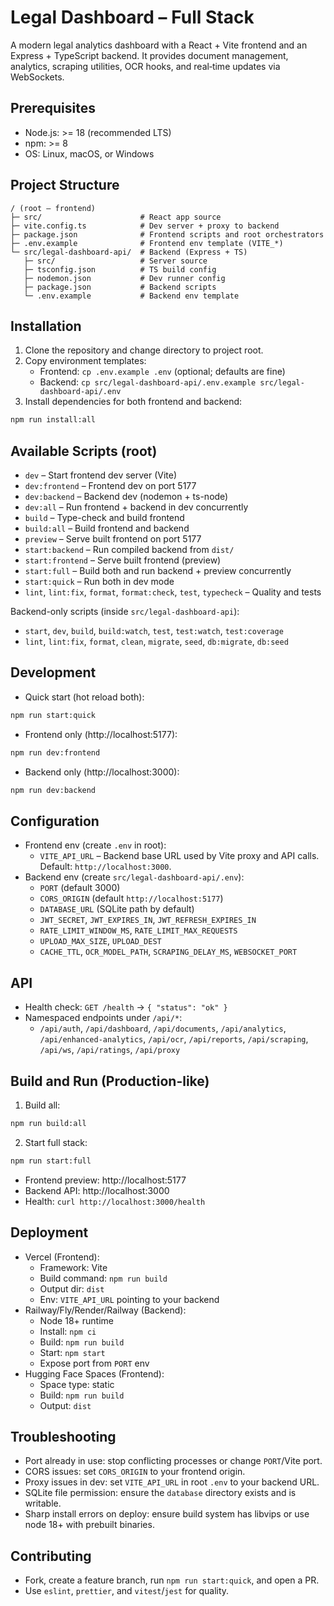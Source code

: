 # Legal Dashboard – Full Stack

A modern legal analytics dashboard with a React + Vite frontend and an Express + TypeScript backend. It provides document management, analytics, scraping utilities, OCR hooks, and real‑time updates via WebSockets.

## Prerequisites
- Node.js: >= 18 (recommended LTS)
- npm: >= 8
- OS: Linux, macOS, or Windows

## Project Structure
```
/ (root – frontend)
├─ src/                      # React app source
├─ vite.config.ts            # Dev server + proxy to backend
├─ package.json              # Frontend scripts and root orchestrators
├─ .env.example              # Frontend env template (VITE_*)
└─ src/legal-dashboard-api/  # Backend (Express + TS)
   ├─ src/                   # Server source
   ├─ tsconfig.json          # TS build config
   ├─ nodemon.json           # Dev runner config
   ├─ package.json           # Backend scripts
   └─ .env.example           # Backend env template
```

## Installation
1) Clone the repository and change directory to project root.
2) Copy environment templates:
   - Frontend: `cp .env.example .env` (optional; defaults are fine)
   - Backend: `cp src/legal-dashboard-api/.env.example src/legal-dashboard-api/.env`
3) Install dependencies for both frontend and backend:

```bash
npm run install:all
```

## Available Scripts (root)
- `dev` – Start frontend dev server (Vite)
- `dev:frontend` – Frontend dev on port 5177
- `dev:backend` – Backend dev (nodemon + ts-node)
- `dev:all` – Run frontend + backend in dev concurrently
- `build` – Type-check and build frontend
- `build:all` – Build frontend and backend
- `preview` – Serve built frontend on port 5177
- `start:backend` – Run compiled backend from `dist/`
- `start:frontend` – Serve built frontend (preview)
- `start:full` – Build both and run backend + preview concurrently
- `start:quick` – Run both in dev mode
- `lint`, `lint:fix`, `format`, `format:check`, `test`, `typecheck` – Quality and tests

Backend-only scripts (inside `src/legal-dashboard-api`):
- `start`, `dev`, `build`, `build:watch`, `test`, `test:watch`, `test:coverage`
- `lint`, `lint:fix`, `format`, `clean`, `migrate`, `seed`, `db:migrate`, `db:seed`

## Development
- Quick start (hot reload both):
```bash
npm run start:quick
```
- Frontend only (http://localhost:5177):
```bash
npm run dev:frontend
```
- Backend only (http://localhost:3000):
```bash
npm run dev:backend
```

## Configuration
- Frontend env (create `.env` in root):
  - `VITE_API_URL` – Backend base URL used by Vite proxy and API calls. Default: `http://localhost:3000`.
- Backend env (create `src/legal-dashboard-api/.env`):
  - `PORT` (default 3000)
  - `CORS_ORIGIN` (default `http://localhost:5177`)
  - `DATABASE_URL` (SQLite path by default)
  - `JWT_SECRET`, `JWT_EXPIRES_IN`, `JWT_REFRESH_EXPIRES_IN`
  - `RATE_LIMIT_WINDOW_MS`, `RATE_LIMIT_MAX_REQUESTS`
  - `UPLOAD_MAX_SIZE`, `UPLOAD_DEST`
  - `CACHE_TTL`, `OCR_MODEL_PATH`, `SCRAPING_DELAY_MS`, `WEBSOCKET_PORT`

## API
- Health check: `GET /health` → `{ "status": "ok" }`
- Namespaced endpoints under `/api/*`:
  - `/api/auth`, `/api/dashboard`, `/api/documents`, `/api/analytics`, `/api/enhanced-analytics`, `/api/ocr`, `/api/reports`, `/api/scraping`, `/api/ws`, `/api/ratings`, `/api/proxy`

## Build and Run (Production-like)
1) Build all:
```bash
npm run build:all
```
2) Start full stack:
```bash
npm run start:full
```
- Frontend preview: http://localhost:5177
- Backend API: http://localhost:3000
- Health: `curl http://localhost:3000/health`

## Deployment
- Vercel (Frontend):
  - Framework: Vite
  - Build command: `npm run build`
  - Output dir: `dist`
  - Env: `VITE_API_URL` pointing to your backend
- Railway/Fly/Render/Railway (Backend):
  - Node 18+ runtime
  - Install: `npm ci`
  - Build: `npm run build`
  - Start: `npm start`
  - Expose port from `PORT` env
- Hugging Face Spaces (Frontend):
  - Space type: static
  - Build: `npm run build`
  - Output: `dist`

## Troubleshooting
- Port already in use: stop conflicting processes or change `PORT`/Vite port.
- CORS issues: set `CORS_ORIGIN` to your frontend origin.
- Proxy issues in dev: set `VITE_API_URL` in root `.env` to your backend URL.
- SQLite file permission: ensure the `database` directory exists and is writable.
- Sharp install errors on deploy: ensure build system has libvips or use node 18+ with prebuilt binaries.

## Contributing
- Fork, create a feature branch, run `npm run start:quick`, and open a PR.
- Use `eslint`, `prettier`, and `vitest`/`jest` for quality.